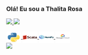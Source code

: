 ### Olá! Eu sou a Thalita Rosa 

<div>
  <a href="https://github.com/thality">
  <img height="180em" src="https://github-readme-stats.vercel.app/api?username=thality&show_icons=true&theme=dark&include_all_commits=true&count_private=true"/>
  <img height="180em" src="https://github-readme-stats.vercel.app/api/top-langs/?username=thality&layout=compact&langs_count=7&theme=dark"/>
</div>

 <div style="display: inline_block"><br>
  <img align="center" alt="Thalita-Python" height="30" width="40" src="https://raw.githubusercontent.com/devicons/devicon/master/icons/python/python-original.svg">
  <img align="center" alt="Thalita-Scala" height="30" width="40" src="https://raw.githubusercontent.com/devicons/devicon/master/icons/scala/scala-original-wordmark.svg">
  <img align="center" alt="Thalita-Numpy" height="30" width="40" src="https://raw.githubusercontent.com/devicons/devicon/master/icons/numpy/numpy-original-wordmark.svg">
  <img align="center" alt="Thalita-googlecloud" height="30" width="40" src="https://raw.githubusercontent.com/devicons/devicon/master/icons/googlecloud/googlecloud-original-wordmark.svg">
</div>
  
  <div> 
  <a href=":https://www.linkedin.com/in/thalita-rosa-4864b6160/" target="_blank"><img src="https://img.shields.io/badge/-LinkedIn-%230077B5?style=for-the-badge&logo=linkedin&logoColor=white" target="_blank"></a> 
 
</div>
